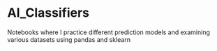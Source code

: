 # AI_Classifiers
Notebooks where I practice different prediction models and examining various datasets using pandas and sklearn
